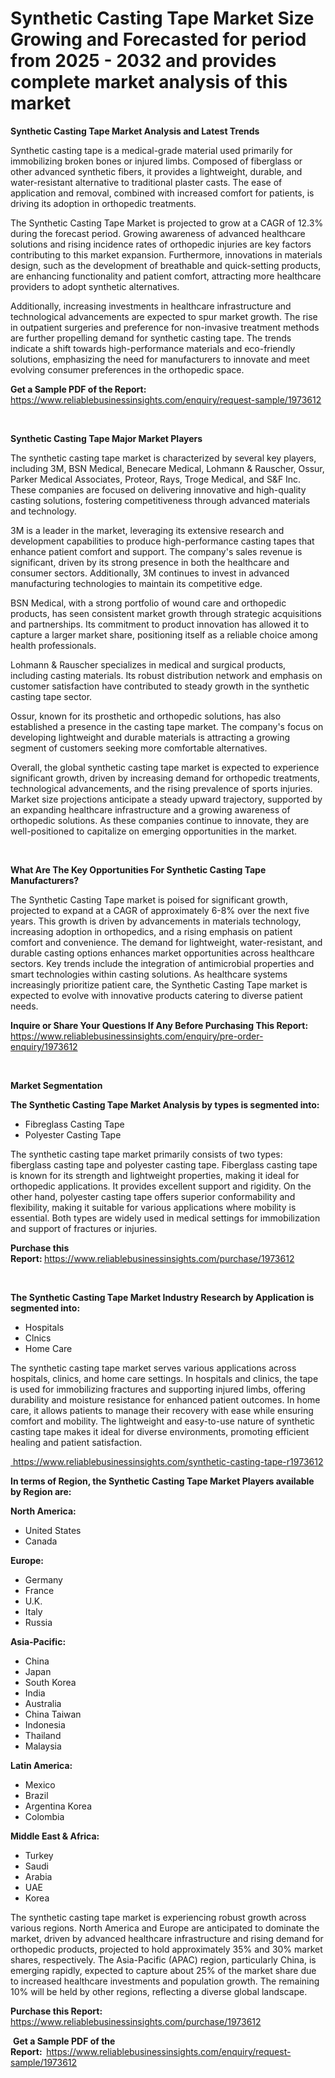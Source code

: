 <p><h1>Synthetic Casting Tape Market Size Growing and Forecasted for period from 2025 - 2032 and provides complete market analysis of this market</h1></p><p><strong>Synthetic Casting Tape Market Analysis and Latest Trends</strong></p>
<p><p>Synthetic casting tape is a medical-grade material used primarily for immobilizing broken bones or injured limbs. Composed of fiberglass or other advanced synthetic fibers, it provides a lightweight, durable, and water-resistant alternative to traditional plaster casts. The ease of application and removal, combined with increased comfort for patients, is driving its adoption in orthopedic treatments.</p><p>The Synthetic Casting Tape Market is projected to grow at a CAGR of 12.3% during the forecast period. Growing awareness of advanced healthcare solutions and rising incidence rates of orthopedic injuries are key factors contributing to this market expansion. Furthermore, innovations in materials design, such as the development of breathable and quick-setting products, are enhancing functionality and patient comfort, attracting more healthcare providers to adopt synthetic alternatives.</p><p>Additionally, increasing investments in healthcare infrastructure and technological advancements are expected to spur market growth. The rise in outpatient surgeries and preference for non-invasive treatment methods are further propelling demand for synthetic casting tape. The trends indicate a shift towards high-performance materials and eco-friendly solutions, emphasizing the need for manufacturers to innovate and meet evolving consumer preferences in the orthopedic space.</p></p>
<p><strong>Get a Sample PDF of the Report:&nbsp;</strong> <a href="https://www.reliablebusinessinsights.com/enquiry/request-sample/1973612?utm_campaign=2983&utm_medium=2&utm_source=Github&utm_content=ia&utm_term=13042025&utm_id=synthetic-casting-tape">https://www.reliablebusinessinsights.com/enquiry/request-sample/1973612</a></p>
<p>&nbsp;</p>
<p><strong>Synthetic Casting Tape Major Market Players</strong></p>
<p><p>The synthetic casting tape market is characterized by several key players, including 3M, BSN Medical, Benecare Medical, Lohmann & Rauscher, Ossur, Parker Medical Associates, Proteor, Rays, Troge Medical, and S&F Inc. These companies are focused on delivering innovative and high-quality casting solutions, fostering competitiveness through advanced materials and technology.</p><p>3M is a leader in the market, leveraging its extensive research and development capabilities to produce high-performance casting tapes that enhance patient comfort and support. The company's sales revenue is significant, driven by its strong presence in both the healthcare and consumer sectors. Additionally, 3M continues to invest in advanced manufacturing technologies to maintain its competitive edge.</p><p>BSN Medical, with a strong portfolio of wound care and orthopedic products, has seen consistent market growth through strategic acquisitions and partnerships. Its commitment to product innovation has allowed it to capture a larger market share, positioning itself as a reliable choice among health professionals.</p><p>Lohmann & Rauscher specializes in medical and surgical products, including casting materials. Its robust distribution network and emphasis on customer satisfaction have contributed to steady growth in the synthetic casting tape sector.</p><p>Ossur, known for its prosthetic and orthopedic solutions, has also established a presence in the casting tape market. The company's focus on developing lightweight and durable materials is attracting a growing segment of customers seeking more comfortable alternatives.</p><p>Overall, the global synthetic casting tape market is expected to experience significant growth, driven by increasing demand for orthopedic treatments, technological advancements, and the rising prevalence of sports injuries. Market size projections anticipate a steady upward trajectory, supported by an expanding healthcare infrastructure and a growing awareness of orthopedic solutions. As these companies continue to innovate, they are well-positioned to capitalize on emerging opportunities in the market.</p></p>
<p>&nbsp;</p>
<p><strong>What Are The Key Opportunities For Synthetic Casting Tape Manufacturers?</strong></p>
<p><p>The Synthetic Casting Tape market is poised for significant growth, projected to expand at a CAGR of approximately 6-8% over the next five years. This growth is driven by advancements in materials technology, increasing adoption in orthopedics, and a rising emphasis on patient comfort and convenience. The demand for lightweight, water-resistant, and durable casting options enhances market opportunities across healthcare sectors. Key trends include the integration of antimicrobial properties and smart technologies within casting solutions. As healthcare systems increasingly prioritize patient care, the Synthetic Casting Tape market is expected to evolve with innovative products catering to diverse patient needs.</p></p>
<p><strong>Inquire or Share Your Questions If Any Before Purchasing This Report:</strong> <a href="https://www.reliablebusinessinsights.com/enquiry/pre-order-enquiry/1973612?utm_campaign=2983&utm_medium=2&utm_source=Github&utm_content=ia&utm_term=13042025&utm_id=synthetic-casting-tape">https://www.reliablebusinessinsights.com/enquiry/pre-order-enquiry/1973612</a></p>
<p>&nbsp;</p>
<p><strong>Market Segmentation</strong></p>
<p><strong>The Synthetic Casting Tape Market Analysis by types is segmented into:</strong></p>
<p><ul><li>Fibreglass Casting Tape</li><li>Polyester Casting Tape</li></ul></p>
<p><p>The synthetic casting tape market primarily consists of two types: fiberglass casting tape and polyester casting tape. Fiberglass casting tape is known for its strength and lightweight properties, making it ideal for orthopedic applications. It provides excellent support and rigidity. On the other hand, polyester casting tape offers superior conformability and flexibility, making it suitable for various applications where mobility is essential. Both types are widely used in medical settings for immobilization and support of fractures or injuries.</p></p>
<p><strong>Purchase this Report:&nbsp;</strong><a href="https://www.reliablebusinessinsights.com/purchase/1973612?utm_campaign=2983&utm_medium=2&utm_source=Github&utm_content=ia&utm_term=13042025&utm_id=synthetic-casting-tape">https://www.reliablebusinessinsights.com/purchase/1973612</a></p>
<p>&nbsp;</p>
<p><strong>The Synthetic Casting Tape Market Industry Research by Application is segmented into:</strong></p>
<p><ul><li>Hospitals</li><li>Clnics</li><li>Home Care</li></ul></p>
<p><p>The synthetic casting tape market serves various applications across hospitals, clinics, and home care settings. In hospitals and clinics, the tape is used for immobilizing fractures and supporting injured limbs, offering durability and moisture resistance for enhanced patient outcomes. In home care, it allows patients to manage their recovery with ease while ensuring comfort and mobility. The lightweight and easy-to-use nature of synthetic casting tape makes it ideal for diverse environments, promoting efficient healing and patient satisfaction.</p></p>
<p><a href="https://www.reliablebusinessinsights.com/synthetic-casting-tape-r1973612?utm_campaign=2983&utm_medium=2&utm_source=Github&utm_content=ia&utm_term=13042025&utm_id=synthetic-casting-tape">&nbsp;https://www.reliablebusinessinsights.com/synthetic-casting-tape-r1973612</a></p>
<p><strong>In terms of Region, the Synthetic Casting Tape Market Players available by Region are:</strong></p>
<p>
    <p> <strong> North America: </strong>
        <ul>
            <li>United States</li>
            <li>Canada</li>
        </ul>
        </p> 
    <p> <strong> Europe: </strong>
        <ul>
            <li>Germany</li>
            <li>France</li>
            <li>U.K.</li>
            <li>Italy</li>
            <li>Russia</li>
        </ul>
        </p> 
    <p> <strong> Asia-Pacific: </strong>
        <ul>
            <li>China</li>
            <li>Japan</li>
            <li>South Korea</li>
            <li>India</li>
            <li>Australia</li>
            <li>China Taiwan</li>
            <li>Indonesia</li>
            <li>Thailand</li>
            <li>Malaysia</li>
        </ul>
        </p> 
    <p> <strong> Latin America: </strong>
        <ul>
            <li>Mexico</li>
            <li>Brazil</li>
            <li>Argentina Korea</li>
            <li>Colombia</li>
        </ul>
        </p> 
    <p> <strong> Middle East & Africa: </strong>
        <ul>
            <li>Turkey</li>
            <li>Saudi</li>
            <li>Arabia</li>
            <li>UAE</li>
            <li>Korea</li>
        </ul>
    </p>
    </p>
<p><p>The synthetic casting tape market is experiencing robust growth across various regions. North America and Europe are anticipated to dominate the market, driven by advanced healthcare infrastructure and rising demand for orthopedic products, projected to hold approximately 35% and 30% market shares, respectively. The Asia-Pacific (APAC) region, particularly China, is emerging rapidly, expected to capture about 25% of the market share due to increased healthcare investments and population growth. The remaining 10% will be held by other regions, reflecting a diverse global landscape.</p></p>
<p><strong>Purchase this Report: </strong><a href="https://www.reliablebusinessinsights.com/purchase/1973612?utm_campaign=2983&utm_medium=2&utm_source=Github&utm_content=ia&utm_term=13042025&utm_id=synthetic-casting-tape">https://www.reliablebusinessinsights.com/purchase/1973612</a></p>
<p>&nbsp;<strong>Get a Sample PDF of the Report:&nbsp;&nbsp;</strong><a href="https://www.reliablebusinessinsights.com/enquiry/request-sample/1973612?utm_campaign=2983&utm_medium=2&utm_source=Github&utm_content=ia&utm_term=13042025&utm_id=synthetic-casting-tape">https://www.reliablebusinessinsights.com/enquiry/request-sample/1973612</a></p>
<p><strong></strong></p>
<p><p></p><p></p><p></p></p>